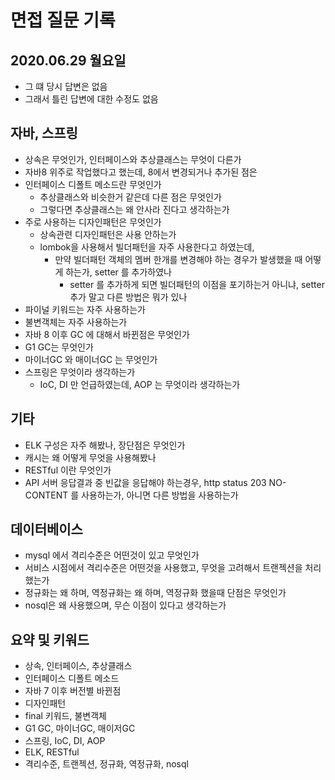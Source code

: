 # 면접 질문 기록

## 2020.06.29 월요일
- 그 떄 당시 답변은 없음
- 그래서 틀린 답변에 대한 수정도 없음

## 자바, 스프링
- 상속은 무엇인가, 인터페이스와 추상클래스는 무엇이 다른가
- 자바8 위주로 작업했다고 했는데, 8에서 변경되거나 추가된 점은
- 인터페이스 디폴트 메소드란 무엇인가
	- 추상클래스와 비슷한거 같은데 다른 점은 무엇인가
	- 그렇다면 추상클래스는 왜 안사라 진다고 생각하는가
- 주로 사용하는 디자인패턴은 무엇인가
	- 상속관련 디자인패턴은 사용 안하는가
	- lombok을 사용해서 빌더패턴을 자주 사용한다고 하였는데, 
		- 만약 빌더패턴 객체의 멤버 한개를 변경해야 하는 경우가 발생했을 때 어떻게 하는가, setter 를 추가하였나
			- setter 를 추가하게 되면 빌더패턴의 이점을 포기하는거 아니냐, setter 추가 말고 다른 방법은 뭐가 있나
- 파이널 키워드는 자주 사용하는가
- 불변객체는 자주 사용하는가
- 자바 8 이후 GC 에 대해서 바뀐점은 무엇인가
- G1 GC는 무엇인가
- 마이너GC 와 매이너GC 는 무엇인가
- 스프링은 무엇이라 생각하는가
	- IoC, DI 만 언급하였는데, AOP 는 무엇이라 생각하는가

## 기타
- ELK 구성은 자주 해봤나, 장단점은 무엇인가
- 캐시는 왜 어떻게 무엇을 사용해봤나
- RESTful 이란 무엇인가
- API 서버 응답결과 중 빈값을 응답해야 하는경우, http status 203 NO-CONTENT 를 사용하는가, 아니면 다른 방법을 사용하는가

## 데이터베이스
- mysql 에서 격리수준은 어떤것이 있고 무엇인가
- 서비스 시점에서 격리수준은 어떤것을 사용했고, 무엇을 고려해서 트랜젝션을 처리했는가
- 정규화는 왜 하며, 역정규화는 왜 하며, 역정규화 했을때 단점은 무엇인가
- nosql은 왜 사용했으며, 무슨 이점이 있다고 생각하는가

## 요약 및 키워드
- 상속, 인터페이스, 추상클래스
- 인터페이스 디폴트 메소드
- 자바 7 이후 버전별 바뀐점
- 디자인패턴
- final 키워드, 불변객체
- G1 GC, 마이너GC, 매이저GC
- 스프링, IoC, DI, AOP
- ELK, RESTful
- 격리수준, 트랜젝션, 정규화, 역정규화, nosql
